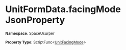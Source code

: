# UnitFormData.facingMode JsonProperty

<small>**Namespace**: SpaceUsurper</small>

<small>**Property Type**: ScriptFunc&lt;[UnitFacingMode](../UnitFacingMode.md)&gt;</small>

